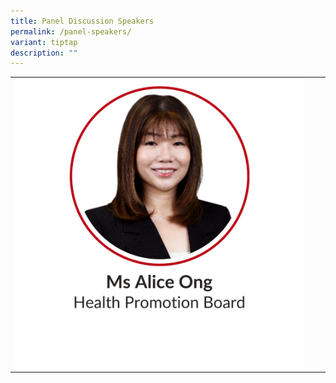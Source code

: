 ```yaml
---
title: Panel Discussion Speakers
permalink: /panel-speakers/
variant: tiptap
description: ""
---
```

<table style="minWidth: 75px">
<colgroup>
<col>
<col>
<col>
</colgroup>
<tbody>
<tr>
<td rowspan="1" colspan="1"><a class="isomer-image-wrapper" href="/alice-ong/"><img style="width: 100%" height="auto" width="100%" alt="" src="/images/SMHC 2025 Speakers/Thumbnail_Ms_Alice_Ong.png"></a>
</td>
<td rowspan="1" colspan="1">
<p></p>
</td>
<td rowspan="1" colspan="1">
<p></p>
</td>
</tr>
</tbody>
</table>
<p></p>